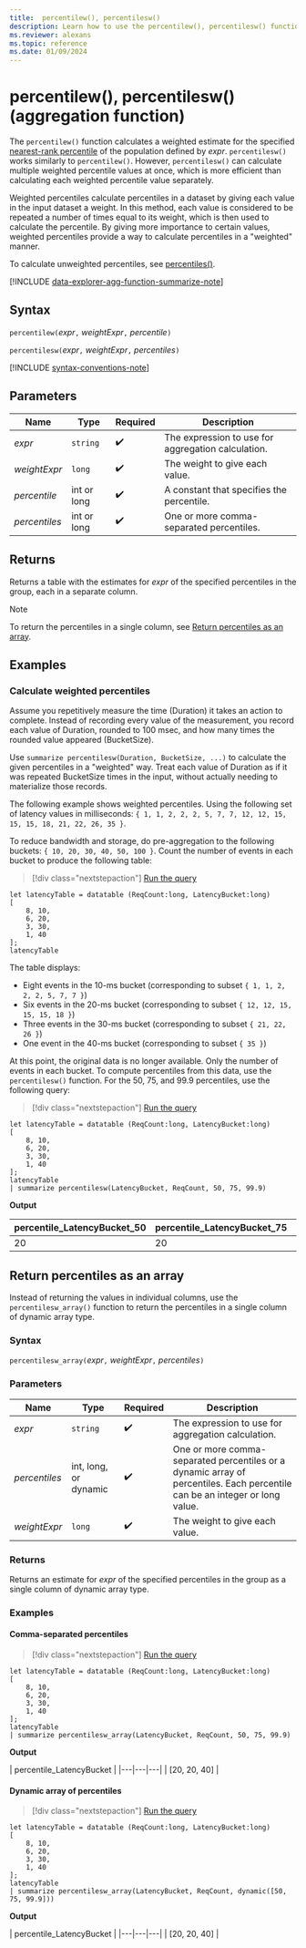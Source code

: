 ```yaml
---
title:  percentilew(), percentilesw()
description: Learn how to use the percentilew(), percentilesw() functions to calculate weighted percentiles in Azure Data Explorer.
ms.reviewer: alexans
ms.topic: reference
ms.date: 01/09/2024
---
```

# percentilew(), percentilesw() (aggregation function)

The `percentilew()` function calculates a weighted estimate for the specified [nearest-rank percentile](percentiles-aggregation-function.md#nearest-rank-percentile) of the population defined by *expr*. `percentilesw()` works similarly to `percentilew()`. However, `percentilesw()` can calculate multiple weighted percentile values at once, which is more efficient than calculating each weighted percentile value separately.

Weighted percentiles calculate percentiles in a dataset by giving each value in the input dataset a weight. In this method, each value is considered to be repeated a number of times equal to its weight, which is then used to calculate the percentile. By giving more importance to certain values, weighted percentiles provide a way to calculate percentiles in a "weighted" manner.

To calculate unweighted percentiles, see [percentiles()](percentiles-aggregation-function.md).

[!INCLUDE [data-explorer-agg-function-summarize-note](../includes/agg-function-summarize-note.md)]

## Syntax

`percentilew(`*expr*`,` *weightExpr*`,` *percentile*`)`

`percentilesw(`*expr*`,` *weightExpr*`,` *percentiles*`)`

[!INCLUDE [syntax-conventions-note](../includes/syntax-conventions-note.md)]

## Parameters

| Name | Type | Required | Description |
|--|--|--|--|
|*expr* | `string` |  :heavy_check_mark: | The expression to use for aggregation calculation.|
|*weightExpr*| `long` | :heavy_check_mark:|The weight to give each value.|
|*percentile*| int or long |  :heavy_check_mark:| A constant that specifies the percentile.|
|*percentiles* | int or long |  :heavy_check_mark: | One or more comma-separated percentiles.|

## Returns

Returns a table with the estimates for *expr* of the specified percentiles in the group, each in a separate column.

> [!NOTE]
> To return the percentiles in a single column, see [Return percentiles as an array](#return-percentiles-as-an-array).

## Examples

### Calculate weighted percentiles

Assume you repetitively measure the time (Duration) it takes an action to complete. Instead of recording every value of the measurement, you record each value of Duration, rounded to 100 msec, and how many times the rounded value appeared (BucketSize).

Use `summarize percentilesw(Duration, BucketSize, ...)` to calculate the given
percentiles in a "weighted" way. Treat each value of Duration as if it was repeated BucketSize times in the input, without actually needing to materialize those records.

The following example shows weighted percentiles.
Using the following set of latency values in milliseconds:
`{ 1, 1, 2, 2, 2, 5, 7, 7, 12, 12, 15, 15, 15, 18, 21, 22, 26, 35 }`.

To reduce bandwidth and storage, do pre-aggregation to the
following buckets: `{ 10, 20, 30, 40, 50, 100 }`. Count the number of events in each bucket to produce the following table:

> [!div class="nextstepaction"]
> <a href="https://dataexplorer.azure.com/clusters/help/databases/Samples?query=H4sIAAAAAAAAA8tJLVHISSxJzUuuDElMyklVsFVISSwBQhBbIyi10Dm/NK/EKic/L11HwQei0Kk0OTsVIqapwBWtwKUABBY6CoYGOhC2mY6CEYxtrKNgDGMb6iiYGChwxVpzIVsJAGDD8KqDAAAA" target="_blank">Run the query</a>

```kusto
let latencyTable = datatable (ReqCount:long, LatencyBucket:long) 
[ 
    8, 10, 
    6, 20, 
    3, 30, 
    1, 40 
];
latencyTable
```

The table displays:

* Eight events in the 10-ms bucket (corresponding to subset `{ 1, 1, 2, 2, 2, 5, 7, 7 }`)
* Six events in the 20-ms bucket (corresponding to subset `{ 12, 12, 15, 15, 15, 18 }`)
* Three events in the 30-ms bucket (corresponding to subset `{ 21, 22, 26 }`)
* One event  in the 40-ms bucket (corresponding to subset `{ 35 }`)

At this point, the original data is no longer available. Only the number of events in each bucket. To compute percentiles from this data, use the `percentilesw()` function.
For the 50, 75, and 99.9 percentiles, use the following query:

> [!div class="nextstepaction"]
> <a href="https://dataexplorer.azure.com/clusters/help/databases/Samples?query=H4sIAAAAAAAAA1WOMQvCMBCF9/yKN7ZwSGutGsVFVydxE4cYDymmqbYJovjjjYSA3i0fj8d9Z9jBKMdWP/fqZBgrnJUL++Vsx/dN561bmM5eCNtYXHt95ZjlEAcIhJkTyoIiTwnjxBWhSlwSJgXEcSl+leKNwbet6psX48a9Zusaw8Mj+/MR0jeEOlyc1QQpRzL/AMC/VMrDAAAA" target="_blank">Run the query</a>

```kusto
let latencyTable = datatable (ReqCount:long, LatencyBucket:long) 
[ 
    8, 10, 
    6, 20, 
    3, 30, 
    1, 40 
];
latencyTable
| summarize percentilesw(LatencyBucket, ReqCount, 50, 75, 99.9)
```

**Output**

| percentile_LatencyBucket_50 | percentile_LatencyBucket_75 | percentile_LatencyBucket_99_9 |
|--|--|--|
| 20 | 20 | 40 |

## Return percentiles as an array

Instead of returning the values in individual columns, use the `percentilesw_array()` function to return the percentiles in a single column of dynamic array type.

### Syntax

`percentilesw_array(`*expr*`,` *weightExpr*`,` *percentiles*`)`

### Parameters

| Name | Type | Required | Description |
|--|--|--|--|
|*expr* | `string` |  :heavy_check_mark: | The expression to use for aggregation calculation.|
|*percentiles*| int, long, or dynamic |  :heavy_check_mark:| One or more comma-separated percentiles or a dynamic array of percentiles. Each percentile can be an integer or long value.|
|*weightExpr*| `long` | :heavy_check_mark:|The weight to give each value.|

### Returns

Returns an estimate for *expr* of the specified percentiles in the group as a single column of dynamic array type.

### Examples

#### Comma-separated percentiles

> [!div class="nextstepaction"]
> <a href="https://dataexplorer.azure.com/clusters/help/databases/SampleIoTData?query=H4sIAAAAAAAAA1WOQQuCQBCF7/sr3lFhCM2sLLrUtVN0i4hpG0Ja11pXwujHZ8hCzVw+Ho/5xoiHYS9Wd3s+G8EKF/b9fjnayWNTt9YvTG2vhO1QXLf6JkMWQx2g0M+ckCY08JQwDpwRssApYZJAHZfqV6neaNqqYle+BHdxWqwvjTTPEzvHXfRnJYSfCHl/d5YTimJUxB+W4nlIyQAAAA==" target="_blank">Run the query</a>

```kusto
let latencyTable = datatable (ReqCount:long, LatencyBucket:long) 
[ 
    8, 10, 
    6, 20, 
    3, 30, 
    1, 40 
];
latencyTable
| summarize percentilesw_array(LatencyBucket, ReqCount, 50, 75, 99.9)
```

**Output**

| percentile_LatencyBucket |
|---|---|---|
| [20, 20, 40] |

#### Dynamic array of percentiles

> [!div class="nextstepaction"]
> <a href="https://dataexplorer.azure.com/clusters/help/databases/SampleIoTData?query=H4sIAAAAAAAAA1WOQQuCQBCF7/sr3lFhiMysLLrUtVN0E4lpHUJa11pXwujHZ4hQ8y4fjwffGPEw7MXq7sQXI9iiYN/ny8FRHvu6tX5tanslHIbhrtU3GboQKoNCfytCNKWBF4TZyDEhHjkizKdQ+Ub9KtUbTVtV7MqX4C5Oi/WlkeZ5Zue4C/6shPEnQtFZrkodZEkvWCaENJ2keRh+AIIR/2/UAAAA" target="_blank">Run the query</a>

```kusto
let latencyTable = datatable (ReqCount:long, LatencyBucket:long) 
[ 
    8, 10, 
    6, 20, 
    3, 30, 
    1, 40 
];
latencyTable
| summarize percentilesw_array(LatencyBucket, ReqCount, dynamic([50, 75, 99.9]))
```

**Output**

| percentile_LatencyBucket |
|---|---|---|
| [20, 20, 40] |
